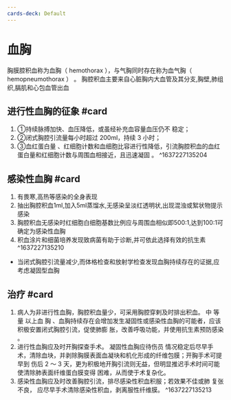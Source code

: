 ```yaml
---
cards-deck: Default
---
```


# 血胸
胸膜腔积血称为血胸（ hemothorax ），与气胸同时存在称为血气胸（ hemopneumothorax ） 。
胸腔积血主要来自心脏胸内大血管及其分支,胸壁,肺组织,膈肌和心包血管出血

## 进行性血胸的征象 #card 
1. ①持续脉搏加快、血压降低，或虽经补充血容量血压仍不 稳定； 
2. ②闭式胸腔引流量每小时超过 200ml，持续 3 小时； 
3. ③血红蛋白量 、红细胞计数和血细胞比容进行性降低，引流胸腔积血的血红蛋白量和红细胞计数与周围血相接近，且迅速凝固 。
^1637227135204

## 感染性血胸 #card 
1. 有畏寒,高热等感染的全身表现
2. 抽出胸腔积血1ml,加入5ml蒸馏水,无感染呈淡红透明状,出现混浊或絮状物提示感染
3. 胸腔积血无感染时红细胞白细胞基数比例应与周围血相似即500:1,达到100:1可确定为感染性血胸
4. 积血涂片和细菌培养发现致病菌有助于诊断,并可依此选择有效的抗生素
^1637227135210

- 当闭式胸腔引流量减少,而体格检查和放射学检查发现血胸持续存在的证据,应考虑凝固型血胸

## 治疗 #card 
1. 病人为非进行性血胸，胸腔积血量少，可采用胸腔穿剌及时排出积血。 中 等量 以上血 胸 、血胸持续存在会增加发生凝固性或感染性血胸的可能者，应该积极安置闭式胸腔引流，促使肺膨 胀，改善呼吸功能，并使用抗生素预防感染 。
2. 进行性血胸应及时开胸探查手术。 凝固性血胸应待伤员 情况稳定后尽早手术，清除血块，并剥除胸膜表面血凝块和机化形成的纤维包膜；开胸手术可提早到 伤后 2 ～ 3 天，更为积极地开胸引流则无益，但明显推迟手术时间可能使清除肺表面纤维蛋白膜变得 困难，从而使于术复杂化。
3. 感染性血胸应及时改善胸腔引流，排尽感染性积血积服；若效果不佳或肺 复张不良， 应尽早手术清除感染性积血，剥离服性纤维膜。
^1637227135213
